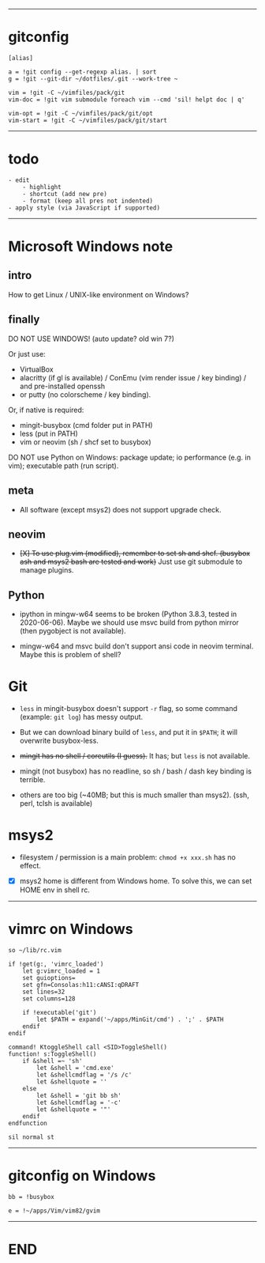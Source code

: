 ------------------------------------------------------------------------------

# gitconfig

```gitconfig
[alias]

a = !git config --get-regexp alias. | sort
g = !git --git-dir ~/dotfiles/.git --work-tree ~

vim = !git -C ~/vimfiles/pack/git
vim-doc = !git vim submodule foreach vim --cmd 'sil! helpt doc | q'

vim-opt = !git -C ~/vimfiles/pack/git/opt
vim-start = !git -C ~/vimfiles/pack/git/start
```

------------------------------------------------------------------------------

# todo

```todo
- edit
    - highlight
    - shortcut (add new pre)
    - format (keep all pres not indented)
- apply style (via JavaScript if supported)
```

------------------------------------------------------------------------------

# Microsoft Windows note

## intro

How to get Linux / UNIX-like environment on Windows?

## finally

DO NOT USE WINDOWS! (auto update? old win 7?)

Or just use:
- VirtualBox
- alacritty (if gl is available) / ConEmu (vim render issue / key binding) / and pre-installed openssh
- or putty (no colorscheme / key binding).

Or, if native is required:
- mingit-busybox (cmd folder put in PATH)
- less (put in PATH)
- vim or neovim (sh / shcf set to busybox)

DO NOT use Python on Windows: package update; io performance (e.g. in vim); executable path (run script).

## meta

- All software (except msys2) does not support upgrade check.

## neovim

- ~~[X] To use plug.vim (modified), remember to set sh and shcf. (busybox ash and msys2 bash are tested and work)~~ Just use git submodule to manage plugins.

## Python

- ipython in mingw-w64 seems to be broken (Python 3.8.3, tested in 2020-06-06). Maybe we should use msvc build from
  python mirror (then pygobject is not available).

- mingw-w64 and msvc build don't support ansi code in neovim terminal. Maybe this is problem of shell?

# Git

- `less` in mingit-busybox doesn't support `-r` flag, so some command (example: `git log`) has messy output.

- But we can download binary build of `less`, and put it in `$PATH`; it will overwrite busybox-less.

- ~~mingit has no shell / coreutils (I guess).~~ It has; but `less` is not available.

- mingit (not busybox) has no readline, so sh / bash / dash key binding is terrible.

- others are too big (~40MB; but this is much smaller than msys2). (ssh, perl, tclsh is available)

# msys2

- filesystem / permission is a main problem: `chmod +x xxx.sh` has no effect.

- [X] msys2 home is different from Windows home. To solve this, we can set HOME env in shell rc.

------------------------------------------------------------------------------

# vimrc on Windows

```vim
so ~/lib/rc.vim

if !get(g:, 'vimrc_loaded')
    let g:vimrc_loaded = 1
    set guioptions=
    set gfn=Consolas:h11:cANSI:qDRAFT
    set lines=32
    set columns=128

    if !executable('git')
        let $PATH = expand('~/apps/MinGit/cmd') . ';' . $PATH
    endif
endif

command! KtoggleShell call <SID>ToggleShell()
function! s:ToggleShell()
    if &shell =~ 'sh'
        let &shell = 'cmd.exe'
        let &shellcmdflag = '/s /c'
        let &shellquote = ''
    else
        let &shell = 'git bb sh'
        let &shellcmdflag = '-c'
        let &shellquote = '"'
    endif
endfunction

sil normal st
```

------------------------------------------------------------------------------

# gitconfig on Windows

```gitconfig
bb = !busybox

e = !~/apps/Vim/vim82/gvim
```

------------------------------------------------------------------------------

# END
